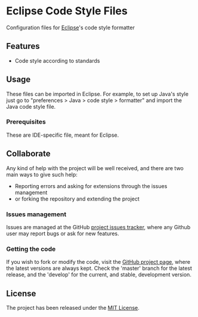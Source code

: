 # Eclipse Code Style Files

Configuration files for [Eclipse][eclipse]'s code style formatter

## Features

- Code style according to standards

## Usage

These files can be imported in Eclipse. For example, to set up Java's style just go to "preferences > Java > code style > formatter" and import the Java code style file.

### Prerequisites

These are IDE-specific file, meant for Eclipse.

## Collaborate

Any kind of help with the project will be well received, and there are two main ways to give such help:

- Reporting errors and asking for extensions through the issues management
- or forking the repository and extending the project

### Issues management

Issues are managed at the GitHub [project issues tracker][issues], where any Github user may report bugs or ask for new features.

### Getting the code

If you wish to fork or modify the code, visit the [GitHub project page][scm], where the latest versions are always kept. Check the 'master' branch for the latest release, and the 'develop' for the current, and stable, development version.

## License

The project has been released under the [MIT License][license].

[issues]: https://github.com/Bernardo-MG/eclipse-code-style/issues
[license]: http://www.opensource.org/licenses/mit-license.php
[scm]: https://github.com/Bernardo-MG/eclipse-code-style

[eclipse]: https://eclipse.org/
